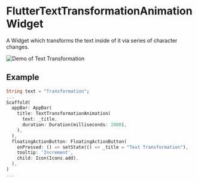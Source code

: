 # FlutterTextTransformationAnimationWidget

A Widget which transforms the text inside of it via series of character changes.


![Demo of Text Transformation](https://i.imgur.com/7S13O5n.gif)


## Example

```dart
String text = "Transformation";
...
Scaffold(
  appBar: AppBar(
    title: TextTransformationAnimation(
      text: _title,
      duration: Duration(milliseconds: 1000),
    ),
  ),
  floatingActionButton: FloatingActionButton(
    onPressed: () => setState(() => _title = "Text Transformation"),
    tooltip: 'Increment',
    child: Icon(Icons.add),
  ),
)
...
```